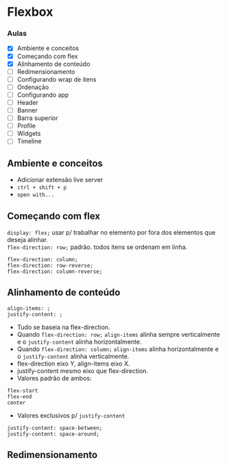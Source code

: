 # Flexbox

### Aulas

- [x] Ambiente e conceitos
- [x] Começando com flex
- [x] Alinhamento de conteúdo
- [ ] Redimensionamento
- [ ] Configurando wrap de itens
- [ ] Ordenação
- [ ] Configurando app
- [ ] Header
- [ ] Banner
- [ ] Barra superior
- [ ] Profile
- [ ] Widgets
- [ ] Timeline

## Ambiente e conceitos

- Adicionar extensão live server
- ```ctrl + shift + p```
- ```open with...```

## Começando com flex

```display: flex;``` usar p/ trabalhar no elemento por fora dos elementos que deseja alinhar.  
```flex-direction: row;``` padrão. todos itens se ordenam em linha.  
```
flex-direction: column;
flex-direction: row-reverse;
flex-direction: column-reverse;
```

## Alinhamento de conteúdo

```
align-items: ;
justify-content: ;
```
- Tudo se baseia na flex-direction.  
- Quando ```flex-direction: row;``` ```align-items``` alinha sempre verticalmente e o ```justify-content``` alinha horizontalmente.  
- Quando ```flex-direction: column;``` ```align-items``` alinha horizontalmente e o ```justify-content``` alinha verticalmente.  
- flex-direction eixo Y, align-items eixo X.  
- justify-content mesmo eixo que flex-direction.  
- Valores padrão de ambos: 
```
flex-start
flex-end
center
``` 
- Valores exclusivos p/ ```justify-content```
```
justify-content: space-between;
justify-content: space-around;
```

## Redimensionamento